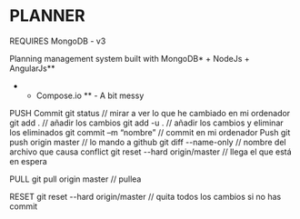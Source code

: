 PLANNER 
=========

REQUIRES 
  MongoDB - v3

Planning management system built with MongoDB* + NodeJs + AngularJs**

* - Compose.io
** - A bit messy

PUSH
	Commit
		git status                         // mirar a ver lo que he cambiado en mi ordenador
		git add .                          // añadir los cambios
		git add -u .					   // añadir los cambios y eliminar los eliminados
		git commit –m “nombre”	           // commit en mi ordenador
	Push
		git push origin master	       	   // lo mando a github
		git diff --name-only		       // nombre del archivo que causa conflict
		git reset --hard origin/master	   // llega el que está en espera


PULL
	git pull origin master		           // pullea


RESET
	git reset --hard origin/master         // quita todos los cambios si no has commit


